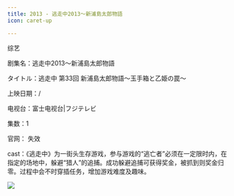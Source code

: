 ```yaml
---
title: 2013 - 逃走中2013～新浦島太郎物語
icon: caret-up

---
```

综艺

剧集名：逃走中2013～新浦島太郎物語

タイトル：逃走中 第33回 新浦島太郎物語～玉手箱と乙姫の罠～

上映日期：/

电视台：富士电视台|フジテレビ

集数：1


官网： 失效

cast：《逃走中》为一街头生存游戏，参与游戏的“逃亡者”必须在一定限时内，在指定的场地中，躲避“猎人”的追捕。成功躲避追捕可获得奖金，被抓到则奖金归零。过程中会不时穿插任务，增加游戏难度及趣味。

![](https://listpic.tsgsanjiao.com/other/2013tzz.jpg)